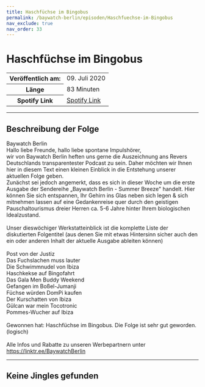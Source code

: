 ```yaml
---
title: Haschfüchse im Bingobus
permalink: /baywatch-berlin/episoden/Haschfuechse-im-Bingobus
nav_exclude: true
nav_order: 33
---
```


# Haschfüchse im Bingobus
<table class="resp-table dcf-table dcf-table-responsive dcf-table-bordered dcf-table-striped dcf-w-100%">
                    <tbody>
                        <tr>
                            <th scope="row">Veröffentlich am:</th>
                            <td data-label="Veröffentlich am:">09. Juli 2020</td>
                        </tr>
                        <tr>
                            <th scope="row">Länge </th>
                            <td data-label="Länge ">83 Minuten</td>
                        </tr><tr>
                                <th scope="row">Spotify Link</th>
                                <td data-label="Spotify Link"><a href="https://open.spotify.com/episode/4oqfrL40DNv0x2Br9hnrmR">Spotify Link</a></td>
                            </tr></tbody>
                </table>

***

## Beschreibung der Folge

<div>
Baywatch Berlin <br> Hallo liebe Freunde, hallo liebe spontane Impulshörer, <br> wir von Baywatch Berlin heften uns gerne die Auszeichnung ans Revers Deutschlands transparentester Podcast zu sein. Daher möchten wir Ihnen hier in diesem Text einen kleinen Einblick in die Entstehung unserer aktuellen Folge geben.  <br> Zunächst sei jedoch angemerkt, dass es sich in dieser Woche um die erste Ausgabe der Sendereihe „Baywatch Berlin - Summer Breeze" handelt. Hier können Sie sich entspannen, Ihr Gehirn ins Glas neben sich legen & sich mitnehmen lassen auf eine Gedankenreise quer durch den geistigen Pauschaltourismus dreier Herren ca. 5-6 Jahre hinter Ihrem biologischen Idealzustand.  <br>  <br> Unser dieswöchiger Werkstatteinblick ist die komplette Liste der diskutierten Folgentitel (aus denen Sie mit etwas Hintersinn sicher auch den ein oder anderen Inhalt der aktuelle Ausgabe ableiten können)  <br>  <br> Post von der Justiz <br> Das Fuchslachen muss lauter <br> Die Schwimmnudel von Ibiza <br> Haschkekse auf Bingofahrt <br> Das Gala Men Buddy Weekend <br> Gefangen im Boßel-Jumanji <br> Füchse würden DomPi kaufen <br> Der Kurschatten von Ibiza <br> Gülcan war mein Tocotronic <br> Pommes-Wucher auf Ibiza <br>  <br> Gewonnen hat: Haschfüchse im Bingobus. Die Folge ist sehr gut geworden. (logisch) <br>  <br> Alle Infos und Rabatte zu unseren Werbepartnern unter <a href="https://linktr.ee/BaywatchBerlin">https://linktr.ee/BaywatchBerlin</a>  
</div>

***

## Keine Jingles gefunden